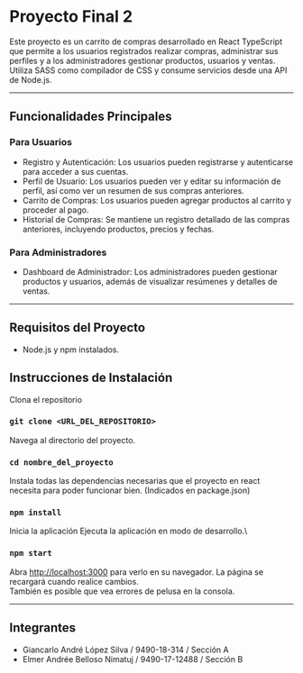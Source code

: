 # Proyecto Final 2
Este proyecto es un carrito de compras desarrollado en React TypeScript que permite a los usuarios registrados realizar compras, administrar sus perfiles y a los administradores gestionar productos, usuarios y ventas. Utiliza SASS como compilador de CSS y consume servicios desde una API de Node.js.

<hr/>

## Funcionalidades Principales
### Para Usuarios
- Registro y Autenticación: Los usuarios pueden registrarse y autenticarse para acceder a sus cuentas.
- Perfil de Usuario: Los usuarios pueden ver y editar su información de perfil, así como ver un resumen de sus compras anteriores.
- Carrito de Compras: Los usuarios pueden agregar productos al carrito y proceder al pago.
- Historial de Compras: Se mantiene un registro detallado de las compras anteriores, incluyendo productos, precios y fechas.

### Para Administradores
- Dashboard de Administrador: Los administradores pueden gestionar productos y usuarios, además de visualizar resúmenes y detalles de ventas.

<hr/>

## Requisitos del Proyecto
- Node.js y npm instalados.

## Instrucciones de Instalación
Clona el repositorio

### `git clone <URL_DEL_REPOSITORIO>`

Navega al directorio del proyecto.

### `cd nombre_del_proyecto`

Instala todas las dependencias necesarias que el proyecto en react necesita para poder funcionar bien. (Indicados en package.json)
	
### `npm install`

Inicia la aplicación 
Ejecuta la aplicación en modo de desarrollo.\
	
###	`npm start`

Abra [http://localhost:3000](http://localhost:3000) para verlo en su navegador.
La página se recargará cuando realice cambios.\
También es posible que vea errores de pelusa en la consola.

<hr/>

## Integrantes
- Giancarlo André López Silva / 9490-18-314 / Sección A
- Elmer Andrée Belloso Nimatuj / 9490-17-12488 / Sección B
